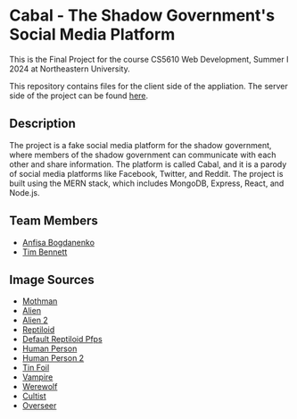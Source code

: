 # Cabal - The Shadow Government's Social Media Platform

This is the Final Project for the course CS5610 Web Development, Summer I 2024 at Northeastern University.

This repository contains files for the client side of the appliation. The server side of the project can be found [here](https://github.com/tntmancer/shadow-server).

## Description
The project is a fake social media platform for the shadow government, where members of the 
shadow government can communicate with each other and share information. 
The platform is called Cabal, and it is a parody of social media platforms 
like Facebook, Twitter, and Reddit. The project is built using the MERN stack,
which includes MongoDB, Express, React, and Node.js.

## Team Members
- [Anfisa Bogdanenko](https://github.com/AveragelyIntelligentBird)
- [Tim Bennett](https://github.com/tntmancer)

## Image Sources
- [Mothman](https://www.deviantart.com/suviridian/art/Mothman-721247959)
- [Alien](https://dragoart.com/tut/how-to-draw-a-gray-alien-the-grays-19880)
- [Alien 2](https://vziotvstandbasez.blogspot.com/2022/07/drawings-of-alien-girls.html)
- [Reptiloid](https://kryptiden-wesen-aliens.fandom.com/de/wiki/Reptiloide_Au%C3%9Ferirdische)
- [Default Reptiloid Pfps](https://fineartamerica.com/featured/designer-reptilians-david-chace.html)
- [Human Person](https://www.crushpixel.com/stock-photo/happy-smiling-man-giving-thumbs-676406.html)
- [Human Person 2](https://www.dreamstime.com/stock-photo-happy-smiling-successful-business-woman-showing-thumb-up-gestu-gesture-white-isolated-background-image64611384)
- [Tin Foil](https://whalebonemag.com/wp-content/uploads/2019/12/tin-foil-2-1-600x600.png)
- [Vampire](https://www.instagram.com/p/Bsna3nvg7nq/?img_index=1)
- [Werewolf](https://www.deviantart.com/ravenmadwolf/art/Smile-495403820)
- [Cultist](https://ph.pinterest.com/pin/732397958122927964/)
- [Overseer](https://www.deviantart.com/gcoghill/art/Cult-Leader-Cartoon-Character-Sketch-495272599)
